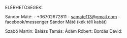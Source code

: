 ELÉRHETŐSÉGEK:

Sándor Máté:  - +36702672811
              - samate113@gmail.com
              - facebook/messenger Sándor Máté (kék téli kabát)

Szabó Martin:
Balázs Tamás:
Ádám Róbert:
Bordás Dávid:
